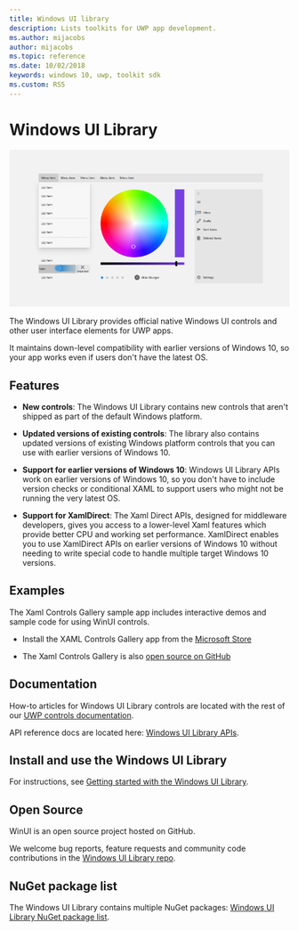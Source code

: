 ```yaml
---
title: Windows UI library
description: Lists toolkits for UWP app development. 
ms.author: mijacobs
author: mijacobs
ms.topic: reference
ms.date: 10/02/2018
keywords: windows 10, uwp, toolkit sdk
ms.custom: RS5
---
```


# Windows UI Library 

![](images/winUI-library-767.png)

The Windows UI Library provides official native Windows UI controls and other user interface elements for UWP apps.

It maintains down-level compatibility with earlier versions of Windows 10, so your app works even if users don't have the latest OS. 

## Features
* **New controls**: The Windows UI Library contains new controls that aren't shipped as part of the default Windows platform.

* **Updated versions of existing controls**: The library also contains updated versions of existing Windows platform controls that you can use with earlier versions of Windows 10.

* **Support for earlier versions of Windows 10**: Windows UI Library APIs work on earlier versions of Windows 10, so you don't have to include version checks or conditional XAML to support users who might not be running the very latest OS.

* **Support for XamlDirect**: The Xaml Direct APIs, designed for middleware developers, gives you access to a lower-level Xaml features which provide better CPU and working set performance. XamlDirect enables you to use XamlDirect APIs on earlier versions of Windows 10 without needing to write special code to handle multiple target Windows 10 versions.

## Examples

The Xaml Controls Gallery sample app includes interactive demos and sample code for using WinUI controls.

* Install the XAML Controls Gallery app from the [Microsoft Store](
https://www.microsoft.com/en-us/p/xaml-controls-gallery/9msvh128x2zt)

* The Xaml Controls Gallery is also [open source on GitHub](
https://github.com/Microsoft/Xaml-Controls-Gallery)

## Documentation

How-to articles for Windows UI Library controls are located with the rest of our [UWP controls documentation](/windows/uwp/design/controls-and-patterns/).

API reference docs are located here: [Windows UI Library APIs](/uwp/api/overview/winui/).

## Install and use the Windows UI Library 

For instructions, see [Getting started with the Windows UI Library](getting-started.md).

## Open Source

WinUI is an open source project hosted on GitHub.

We welcome bug reports, feature requests and community code contributions in the [Windows UI Library repo](https://aka.ms/winui).

## NuGet package list

The Windows UI Library contains multiple NuGet packages: [Windows UI Library NuGet package list](nuget-packages.md).


